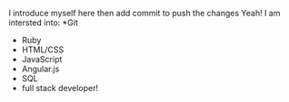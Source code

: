 I introduce myself here then add commit to push the changes
Yeah! I am intersted into:
*Git
* Ruby
* HTML/CSS 
* JavaScript
* Angular.js
* SQL
* full stack developer!